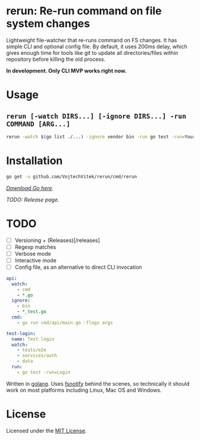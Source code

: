 rerun: Re-run command on file system changes
======

Lightweight file-watcher that re-runs command on FS changes. It has simple CLI and optional config file. By default, it uses 200ms delay, which gives enough time for tools like git to update all directories/files within repository before killing the old process.

**In development. Only CLI MVP works right now.**

# Usage
## `rerun [-watch DIRS...] [-ignore DIRS...] -run COMMAND [ARG...]`

```bash
rerun -watch $(go list ./...) -ignore vendor bin -run go test -run=YourTest
```

# Installation

```bash
go get -u github.com/VojtechVitek/rerun/cmd/rerun
```
*[Download Go here](https://golang.org/dl/).*

*TODO: Release page.*

# TODO

- [ ] Versioning + (Releases)[/releases]
- [ ] Regexp matches
- [ ] Verbose mode
- [ ] Interactive mode
- [ ] Config file, as an alternative to direct CLI invocation

```yaml
api:
  watch:
    - cmd
    - *.go
  ignore:
    - bin
    - *_test.go
  cmd:
    - go run cmd/api/main.go -flags args

test-login:
  name: Test login
  watch:
    - tests/e2e
    - services/auth
    - data
  run:
    - go test -run=Login
```


Written in [golang](https://github.com/golang/go). Uses [fsnotify](https://github.com/fsnotify/fsnotify) behind the scenes, so technically it should work on most platforms including Linux, Mac OS and Windows.

# License

Licensed under the [MIT License](./LICENSE).

